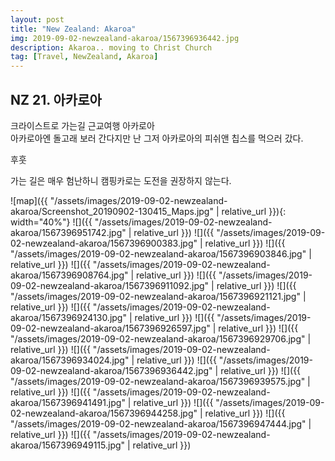```yaml
---
layout: post
title: "New Zealand: Akaroa"
img: 2019-09-02-newzealand-akaroa/1567396936442.jpg
description: Akaroa.. moving to Christ Church
tag: [Travel, NewZealand, Akaroa]
---
```


## NZ 21. 아카로아

크라이스트로 가는길 근교여행 아카로아  
아카로아엔 돌고래 보러 간다지만 난 그저 아카로아의 피쉬앤 칩스를 먹으러 갔다.

후훗

가는 길은 매우 험난하니 캠핑카로는 도전을 권장하지 않는다.

![map]({{ "/assets/images/2019-09-02-newzealand-akaroa/Screenshot_20190902-130415_Maps.jpg" | relative_url }}){: width="40%"}
![]({{ "/assets/images/2019-09-02-newzealand-akaroa/1567396951742.jpg" | relative_url }})
![]({{ "/assets/images/2019-09-02-newzealand-akaroa/1567396900383.jpg" | relative_url }})
![]({{ "/assets/images/2019-09-02-newzealand-akaroa/1567396903846.jpg" | relative_url }})
![]({{ "/assets/images/2019-09-02-newzealand-akaroa/1567396908764.jpg" | relative_url }})
![]({{ "/assets/images/2019-09-02-newzealand-akaroa/1567396911092.jpg" | relative_url }})
![]({{ "/assets/images/2019-09-02-newzealand-akaroa/1567396921121.jpg" | relative_url }})
![]({{ "/assets/images/2019-09-02-newzealand-akaroa/1567396924130.jpg" | relative_url }})
![]({{ "/assets/images/2019-09-02-newzealand-akaroa/1567396926597.jpg" | relative_url }})
![]({{ "/assets/images/2019-09-02-newzealand-akaroa/1567396929706.jpg" | relative_url }})
![]({{ "/assets/images/2019-09-02-newzealand-akaroa/1567396934024.jpg" | relative_url }})
![]({{ "/assets/images/2019-09-02-newzealand-akaroa/1567396936442.jpg" | relative_url }})
![]({{ "/assets/images/2019-09-02-newzealand-akaroa/1567396939575.jpg" | relative_url }})
![]({{ "/assets/images/2019-09-02-newzealand-akaroa/1567396941491.jpg" | relative_url }})
![]({{ "/assets/images/2019-09-02-newzealand-akaroa/1567396944258.jpg" | relative_url }})
![]({{ "/assets/images/2019-09-02-newzealand-akaroa/1567396947444.jpg" | relative_url }})
![]({{ "/assets/images/2019-09-02-newzealand-akaroa/1567396949115.jpg" | relative_url }})
